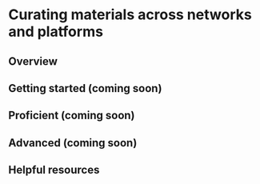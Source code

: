 # Curating materials across networks and platforms

## Overview 


## Getting started (coming soon)


## Proficient (coming soon)


## Advanced (coming soon)


## Helpful resources    

